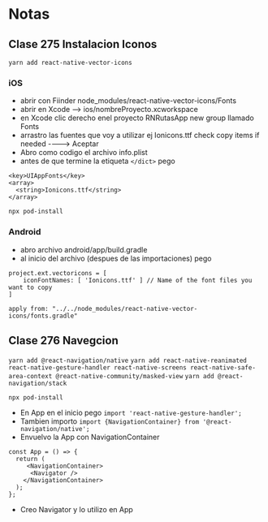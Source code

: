 # Notas

## Clase 275 Instalacion Iconos

`yarn add react-native-vector-icons`

### iOS

- abrir con Fiinder node_modules/react-native-vector-icons/Fonts
- abrir en Xcode --> ios/nombreProyecto.xcworkspace
- en Xcode clic derecho enel proyecto RNRutasApp new group llamado Fonts
- arrastro las fuentes que voy a utilizar ej Ionicons.ttf check copy items if needed ----> Aceptar
- Abro como codigo el archivo info.plist
- antes de que termine la etiqueta `</dict>` pego

```
<key>UIAppFonts</key>
<array>
  <string>Ionicons.ttf</string>
</array>
```

`npx pod-install`

### Android

- abro archivo android/app/build.gradle
- al inicio del archivo (despues de las importaciones) pego

```
project.ext.vectoricons = [
    iconFontNames: [ 'Ionicons.ttf' ] // Name of the font files you want to copy
]

apply from: "../../node_modules/react-native-vector-icons/fonts.gradle"
```

## Clase 276 Navegcion

`yarn add @react-navigation/native`
`yarn add react-native-reanimated react-native-gesture-handler react-native-screens react-native-safe-area-context @react-native-community/masked-view`
`yarn add @react-navigation/stack`

`npx pod-install`

- En App en el inicio pego
  `import 'react-native-gesture-handler';`
- Tambien importo
  `import {NavigationContainer} from '@react-navigation/native';`
- Envuelvo la App con NavigationContainer

```
const App = () => {
  return (
     <NavigationContainer>
      <Navigator />
    </NavigationContainer>
  );
};
```

- Creo Navigator y lo utilizo en App

<!-- > ### Aplicación realizada con React Native consiste en una aplicación tipo Pokedex -->

<!-- - Ejecuta `cd RN-Pokedex`
- Ejecuta `yarn install`
- Si lo ejecutas para iOS `npx pod-install && npx react-native run-ios`
- Si lo ejecutas para Android `npx react-native run-android` -->
